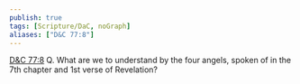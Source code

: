 ```yaml
---
publish: true
tags: [Scripture/DaC, noGraph]
aliases: ["D&C 77:8"]
---
```

[D&C 77:8](https://churchofjesuschrist.org/study/scriptures/dc-testament/dc/77?lang=eng&id=p8#p8) Q. What are we to understand by the four angels, spoken of in the 7th chapter and 1st verse of Revelation?
